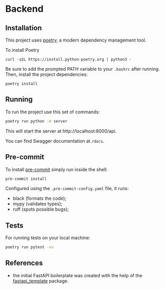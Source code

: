 # Backend

## Installation

This project uses [poetry](https://python-poetry.org/), a modern dependency management
tool.

To install Poetry

```
curl -sSL https://install.python-poetry.org | python3 -
```

Be sure to add the prompted PATH variable to your `.bashrc` after running. Then, install the project dependencies:

```
poetry install
```

## Running

To run the project use this set of commands:

```bash
poetry run python -m server
```

This will start the server at http://localhost:8000/api.

You can find Swagger documentation at `/docs`.

## Pre-commit

To install [pre-commit](https://pre-commit.com/) simply run inside the shell:

```bash
pre-commit install
```

Configured using the `.pre-commit-config.yaml` file, it runs:

- black (formats the code);
- mypy (validates types);
- ruff (spots possible bugs);

## Tests

For running tests on your local machine:

```bash
poetry run pytest -vv
```

## References

- the initial FastAPI boilerplate was created with the help of the [fastapi_template](https://github.com/s3rius/FastAPI-template) package.
